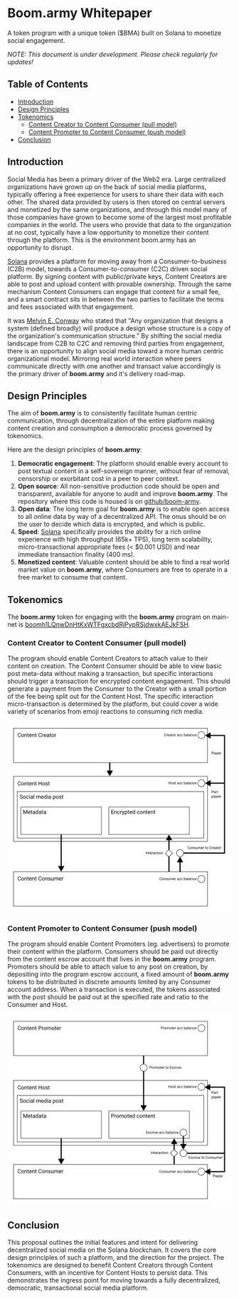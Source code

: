 # Boom.army Whitepaper

A token program with a unique token ($BMA) built on Solana to monetize social engagement.

_NOTE: This document is under development. Please check regularly for updates!_

## Table of Contents

- [Introduction](#introduction)
- [Design Principles](#design-principles)
- [Tokenomics](#tokenomics)
  - [Content Creator to Content Consumer (pull model)](#content-creator-to-content-consumer-pull-model)
  - [Content Promoter to Content Consumer (push model)](#content-creator-to-content-consumer-push-model)
- [Conclusion](#conclusion)

## Introduction

Social Media has been a primary driver of the Web2 era. Large centralized organizations have grown up on the back of social media platforms, typically offering a free experience for users to share their data with each other. The shared data provided by users is then stored on central servers and monetized by the same organizations, and through this model many of those companies have grown to become some of the largest most profitable companies in the world. The users who provide that data to the organization at no cost, typically have a low opportunity to monetize their content through the platform. This is the environment boom.army has an opportunity to disrupt.

[Solana](https://solana.com) provides a platform for moving away from a Consumer-to-business (C2B) model, towards a Consumer-to-consumer (C2C) driven social platform. By signing content with public/private keys, Content Creators are able to post and upload content with provable ownership. Through the same mechanism Content Consumers can engage that content for a small fee, and a smart contract sits in between the two parties to facilitate the terms and fees associated with that engagement.

It was [Melvin E. Conway](https://en.wikipedia.org/wiki/Conway%27s_law) who stated that "Any organization that designs a system (defined broadly) will produce a design whose structure is a copy of the organization's communication structure." By shifting the social media landscape from C2B to C2C and removing third parties from engagement, there is an opportunity to align social media toward a more human centric organizational model. Mirroring real world interaction where peers communicate directly with one another and transact value accordingly is the primary driver of **boom.army** and it's delivery road-map.

## Design Principles

The aim of **boom.army** is to consistently facilitate human centric communication, through decentralization of the entire platform making content creation and consumption a democratic process governed by tokenomics.

Here are the design principles of **boom.army**:

1. **Democratic engagement**: The platform should enable every account to post textual content in a self-sovereign manner, without fear of removal, censorship or exorbitant cost in a peer to peer context.
2. **Open source**: All non-sensitive production code should be open and transparent, available for anyone to audit and improve **boom.army**. The repository where this code is housed is on [github/boom-army](https://github.com/boom-army).
3. **Open data**: The long term goal for **boom.army** is to enable open access to all online data by way of a decentralized API. The onus should be on the user to decide which data is encrypted, and which is public.
4. **Speed**: [Solana](https://solana.com) specifically provides the ability for a rich online experience with high throughput (65k+ TPS), long term scalability, micro-transactional appropriate fees (< $0.001 USD) and near immediate transaction finality (400 ms).
5. **Monetized content**: Valuable content should be able to find a real world market value on **boom.army**, where Consumers are free to operate in a free market to consume that content.

## Tokenomics

The **boom.army** token for engaging with the **boom.army** program on main-net is [boomh1LQnwDnHtKxWTFgxcbdRjPypRSjdwxkAEJkFSH](https://explorer.solana.com/address/boomh1LQnwDnHtKxWTFgxcbdRjPypRSjdwxkAEJkFSH).

### Content Creator to Content Consumer (pull model)

The program should enable Content Creators to attach value to their content on creation. The Content Consumer should be able to view basic post meta-data without making a transaction, but specific interactions should trigger a transaction for encrypted content engagement. This should generate a payment from the Consumer to the Creator with a small portion of the fee being split out for the Content Host. The specific interaction micro-transaction is determined by the platform, but could cover a wide variety of scenarios from emoji reactions to consuming rich media.

![Content Creator to Content Consumer flow diagram](./md_assets/img/creator-to-consumer.png)

### Content Promoter to Content Consumer (push model)

The program should enable Content Promoters (eg. advertisers) to promote their content within the platform. Consumers should be paid out directly from the content escrow account that lives in the **boom.army** program. Promoters should be able to attach value to any post on creation, by depositing into the program escrow account, a fixed amount of **boom.army** tokens to be distributed in discrete amounts limited by any Consumer account address. When a transaction is executed, the tokens associated with the post should be paid out at the specified rate and ratio to the Consumer and Host.

![Content Promoter to Content Consumer flow diagram](./md_assets/img/promoter-to-consumer.png)

## Conclusion

This proposal outlines the initial features and intent for delivering decentralized social media on the Solana blockchain. It covers the core design principles of such a platform, and the direction for the project. The tokenomics are designed to benefit Content Creators through Content Consumers, with an incentive for Content Hosts to persist data. This demonstrates the ingress point for moving towards a fully decentralized, democratic, transactional social media platform.
